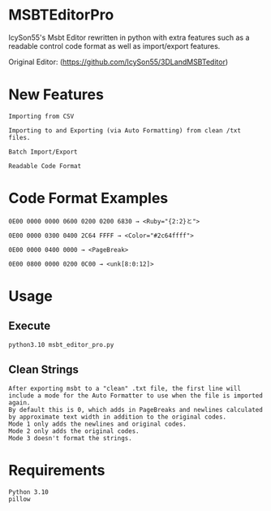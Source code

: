 # MSBTEditorPro
IcySon55's Msbt Editor rewritten in python with extra features such as a readable control code format as well as import/export features.

Original Editor: (https://github.com/IcySon55/3DLandMSBTeditor)


# New Features

    Importing from CSV
    
    Importing to and Exporting (via Auto Formatting) from clean /txt files.
    
    Batch Import/Export
    
    Readable Code Format
    
# Code Format Examples
 
    0E00 0000 0000 0600 0200 0200 6830 → <Ruby="{2:2}と">
 
    0E00 0000 0300 0400 2C64 FFFF → <Color="#2c64ffff">
    
    0E00 0000 0400 0000 → <PageBreak>
    
    0E00 0800 0000 0200 0C00 → <unk[8:0:12]>
    
# Usage
   ## Execute
    python3.10 msbt_editor_pro.py
    
   ## Clean Strings
    After exporting msbt to a "clean" .txt file, the first line will include a mode for the Auto Formatter to use when the file is imported again.
    By default this is 0, which adds in PageBreaks and newlines calculated by approximate text width in addition to the original codes.
    Mode 1 only adds the newlines and original codes.
    Mode 2 only adds the original codes.
    Mode 3 doesn't format the strings.


# Requirements

    Python 3.10
    pillow
